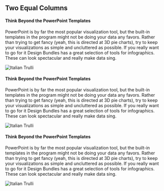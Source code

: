## Two Equal Columns

<div class="row-split">

<div class="column-split">

#### Think Beyond the PowerPoint Templates

PowerPoint is by far the most popular visualization tool, but the
built-in templates in the program might not be doing your data any
favors. Rather than trying to get fancy (yeah, this is directed at 3D
pie charts), try to keep your visualizations as simple and uncluttered
as possible. If you really want to go for it Design Bundles has a great
selection of tools for infographics. These can look spectacular and
really make data sing.

</div>

<div class="column-split">

![Italian
Trulli](https://mehta-gaurav.github.io/images/Oldfaithful3.png)

</div>

<div class="column-split">

#### Think Beyond the PowerPoint Templates

PowerPoint is by far the most popular visualization tool, but the
built-in templates in the program might not be doing your data any
favors. Rather than trying to get fancy (yeah, this is directed at 3D
pie charts), try to keep your visualizations as simple and uncluttered
as possible. If you really want to go for it Design Bundles has a great
selection of tools for infographics. These can look spectacular and
really make data sing.

</div>

<div class="column-split">

![Italian
Trulli](https://mehta-gaurav.github.io/images/Oldfaithful3.png)

</div>

<div class="column-split">

#### Think Beyond the PowerPoint Templates

PowerPoint is by far the most popular visualization tool, but the
built-in templates in the program might not be doing your data any
favors. Rather than trying to get fancy (yeah, this is directed at 3D
pie charts), try to keep your visualizations as simple and uncluttered
as possible. If you really want to go for it Design Bundles has a great
selection of tools for infographics. These can look spectacular and
really make data sing.

</div>

<div class="column-split">

![Italian
Trulli](https://mehta-gaurav.github.io/images/Oldfaithful3.png)

</div>

</div>
